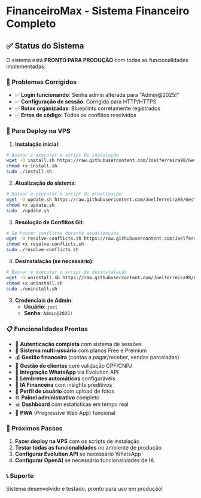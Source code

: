 # FinanceiroMax - Sistema Financeiro Completo

## ✅ Status do Sistema

O sistema está **PRONTO PARA PRODUÇÃO** com todas as funcionalidades implementadas:

### 🔧 Problemas Corrigidos
- ✅ **Login funcionando**: Senha admin alterada para "Admin@2025!" 
- ✅ **Configuração de sessão**: Corrigida para HTTP/HTTPS
- ✅ **Rotas organizadas**: Blueprints corretamente registrados
- ✅ **Erros de código**: Todos os conflitos resolvidos

### 🚀 Para Deploy na VPS

1. **Instalação inicial**:
```bash
# Baixar e executar o script de instalação
wget -O install.sh https://raw.githubusercontent.com/Joelferreira98/GestorFin/main/install.sh
chmod +x install.sh
sudo ./install.sh
```

2. **Atualização do sistema**:
```bash
# Baixar e executar o script de atualização
wget -O update.sh https://raw.githubusercontent.com/Joelferreira98/GestorFin/main/update.sh
chmod +x update.sh
sudo ./update.sh
```

3. **Resolução de Conflitos Git**:
```bash
# Se houver conflitos durante atualizações
wget -O resolve-conflicts.sh https://raw.githubusercontent.com/Joelferreira98/GestorFin/main/resolve-conflicts.sh
chmod +x resolve-conflicts.sh
sudo ./resolve-conflicts.sh
```

4. **Desinstalação (se necessário)**:
```bash
# Baixar e executar o script de desinstalação
wget -O uninstall.sh https://raw.githubusercontent.com/Joelferreira98/GestorFin/main/uninstall.sh
chmod +x uninstall.sh
sudo ./uninstall.sh
```

3. **Credenciais de Admin**:
   - **Usuário**: `joel`
   - **Senha**: `Admin@2025!`

### 📋 Funcionalidades Prontas

- 🔐 **Autenticação completa** com sistema de sessões
- 👥 **Sistema multi-usuário** com planos Free e Premium
- 💰 **Gestão financeira** (contas a pagar/receber, vendas parceladas)
- 👤 **Gestão de clientes** com validação CPF/CNPJ
- 📱 **Integração WhatsApp** via Evolution API
- 🔔 **Lembretes automáticos** configuráveis
- 🤖 **IA Financeira** com insights preditivos
- 👤 **Perfil de usuário** com upload de fotos
- ⚙️ **Painel administrativo** completo
- 📊 **Dashboard** com estatísticas em tempo real
- 📱 **PWA** (Progressive Web App) funcional

### 🎯 Próximos Passos

1. **Fazer deploy na VPS** com os scripts de instalação
2. **Testar todas as funcionalidades** no ambiente de produção  
3. **Configurar Evolution API** se necessário WhatsApp
4. **Configurar OpenAI** se necessário funcionalidades de IA

### 📞 Suporte

Sistema desenvolvido e testado, pronto para uso em produção!